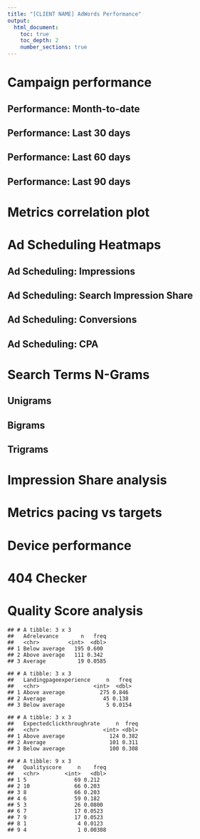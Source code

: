 ```yaml
---
title: "[CLIENT NAME] AdWords Performance"
output:
  html_document:
    toc: true
    toc_depth: 2
    number_sections: true
---
```



# Campaign performance
## Performance: Month-to-date



## Performance: Last 30 days



## Performance: Last 60 days



## Performance: Last 90 days



# Metrics correlation plot


# Ad Scheduling Heatmaps

## Ad Scheduling: Impressions



## Ad Scheduling: Search Impression Share



## Ad Scheduling: Conversions



## Ad Scheduling: CPA



# Search Terms N-Grams



## Unigrams



## Bigrams



## Trigrams



# Impression Share analysis



# Metrics pacing vs targets



# Device performance



# 404 Checker



# Quality Score analysis


```
## # A tibble: 3 x 3
##   Adrelevance       n   freq
##   <chr>         <int>  <dbl>
## 1 Below average   195 0.600 
## 2 Above average   111 0.342 
## 3 Average          19 0.0585
```

```
## # A tibble: 3 x 3
##   Landingpageexperience     n   freq
##   <chr>                 <int>  <dbl>
## 1 Above average           275 0.846 
## 2 Average                  45 0.138 
## 3 Below average             5 0.0154
```

```
## # A tibble: 3 x 3
##   Expectedclickthroughrate     n  freq
##   <chr>                    <int> <dbl>
## 1 Above average              124 0.382
## 2 Average                    101 0.311
## 3 Below average              100 0.308
```

```
## # A tibble: 9 x 3
##   Qualityscore     n    freq
##   <chr>        <int>   <dbl>
## 1 5               69 0.212  
## 2 10              66 0.203  
## 3 8               66 0.203  
## 4 6               59 0.182  
## 5 3               26 0.0800 
## 6 7               17 0.0523 
## 7 9               17 0.0523 
## 8 1                4 0.0123 
## 9 4                1 0.00308
```
